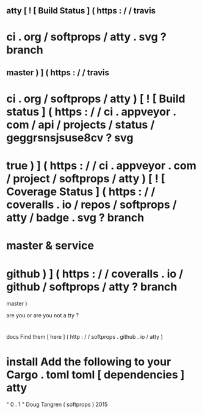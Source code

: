 #
atty
[
!
[
Build
Status
]
(
https
:
/
/
travis
-
ci
.
org
/
softprops
/
atty
.
svg
?
branch
=
master
)
]
(
https
:
/
/
travis
-
ci
.
org
/
softprops
/
atty
)
[
!
[
Build
status
]
(
https
:
/
/
ci
.
appveyor
.
com
/
api
/
projects
/
status
/
geggrsnsjsuse8cv
?
svg
=
true
)
]
(
https
:
/
/
ci
.
appveyor
.
com
/
project
/
softprops
/
atty
)
[
!
[
Coverage
Status
]
(
https
:
/
/
coveralls
.
io
/
repos
/
softprops
/
atty
/
badge
.
svg
?
branch
=
master
&
service
=
github
)
]
(
https
:
/
/
coveralls
.
io
/
github
/
softprops
/
atty
?
branch
=
master
)
>
are
you
or
are
you
not
a
tty
?
#
#
docs
Find
them
[
here
]
(
http
:
/
/
softprops
.
github
.
io
/
atty
)
#
#
install
Add
the
following
to
your
Cargo
.
toml
toml
[
dependencies
]
atty
=
"
0
.
1
"
Doug
Tangren
(
softprops
)
2015
